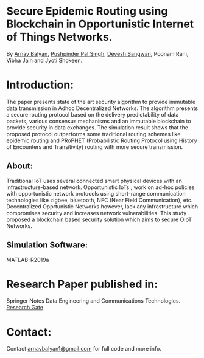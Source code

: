 # Secure Epidemic Routing using Blockchain in Opportunistic Internet of Things Networks.
By [Arnav Balyan](https://github.com/ArnavBalyan), [Pushpinder Pal Singh](https://github.com/pushpinderpalsingh), [Devesh Sangwan](https://github.com/deveshsangwan), Poonam Rani, Vibha Jain and Jyoti Shokeen.
# Introduction:
The paper presents state of the art security algorithm to provide immutable data transmission in Adhoc Decentralized Networks. The algorithm presents a secure routing protocol based on the delivery predictability of data packets, various consensus mechanisms and an immutable blockchain to provide security in data exchanges. The simulation result shows that the proposed protocol outperforms some traditional routing schemes like epidemic routing and PRoPHET (Probabilistic Routing Protocol using History of Encounters and Transitivity) routing with more secure transmission.
## About:
Traditional IoT uses several connected smart physical devices with an infrastructure-based network. Opportunistic IoTs , work on ad-hoc policies
with opportunistic network protocols using short-range communication technologies like zigbee, bluetooth, NFC (Near Field Communication), etc. Decentralized Opprtunistic Networks however, lack any infrastructure which compromises security and increases network vulnerabilities. This study proposed a blockchain based security solution which aims to secure OIoT Networks.
## Simulation Software:
MATLAB-R2019a
# Research Paper published in:
Springer Notes Data Engineering and Communications Technologies.
[Research Gate](https://www.researchgate.net/publication/342095378_A_Secure_Epidemic_Routing_using_Blockchain_in_Opportunistic_Internet_of_Things)
# Contact:
Contact [arnavbalyan1@gmail.com](mailto:arnavbalyan1@gmail.com) for full code and more info.

